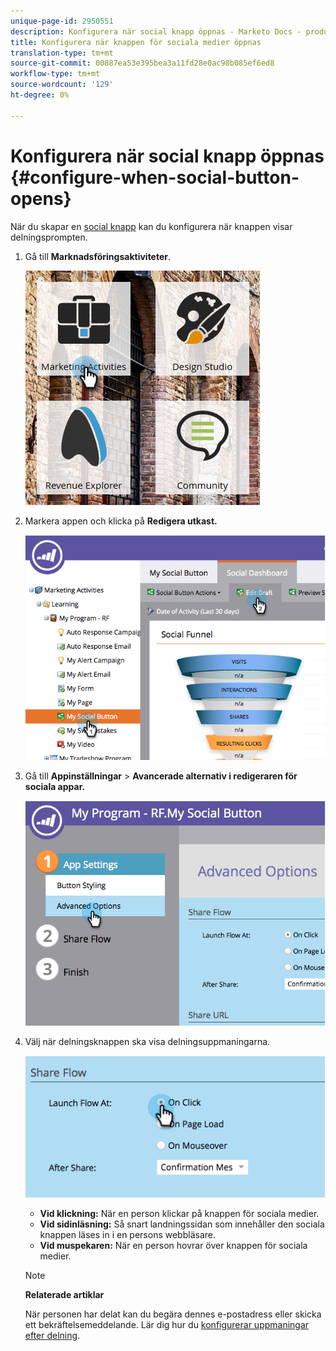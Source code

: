 ```yaml
---
unique-page-id: 2950551
description: Konfigurera när social knapp öppnas - Marketo Docs - produktdokumentation
title: Konfigurera när knappen för sociala medier öppnas
translation-type: tm+mt
source-git-commit: 00887ea53e395bea3a11fd28e0ac98b085ef6ed8
workflow-type: tm+mt
source-wordcount: '129'
ht-degree: 0%

---
```



# Konfigurera när social knapp öppnas {#configure-when-social-button-opens}

När du skapar en [social knapp](../../../../product-docs/demand-generation/landing-pages/free-form-landing-pages/add-a-social-button-to-a-free-form-landing-page.md) kan du konfigurera när knappen visar delningsprompten.

1. Gå till **Marknadsföringsaktiviteter**.

   ![](assets/ma-3.png)

1. Markera appen och klicka på **Redigera utkast.**

   ![](assets/image2014-9-22-16-3a35-3a50.png)

1. Gå till **Appinställningar** > **Avancerade alternativ i redigeraren för sociala appar.**

   ![](assets/image2014-9-22-16-3a36-3a6.png)

1. Välj när delningsknappen ska visa delningsuppmaningarna.

   ![](assets/image2014-9-22-16-3a36-3a21.png)

   * **Vid klickning:** När en person klickar på knappen för sociala medier.
   * **Vid sidinläsning:** Så snart landningssidan som innehåller den sociala knappen läses in i en persons webbläsare.
   * **Vid muspekaren:** När en person hovrar över knappen för sociala medier.

   >[!NOTE]
   >
   >**Relaterade artiklar**
   >
   >
   >När personen har delat kan du begära dennes e-postadress eller skicka ett bekräftelsemeddelande. Lär dig hur du [konfigurerar uppmaningar efter delning](configure-after-share-prompts.md).

